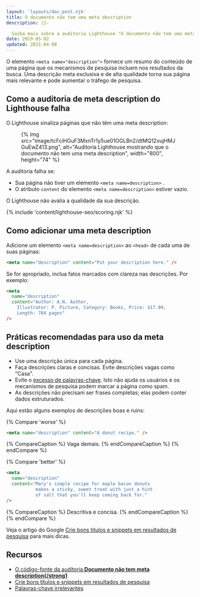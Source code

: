```yaml
---
layout: 'layouts/doc-post.njk'
title: O documento não tem uma meta description
description: |2-

  Saiba mais sobre a auditoria Lighthouse "O documento não tem uma meta description".
date: 2019-05-02
updated: 2021-04-08
---
```


O elemento `<meta name="description">` fornece um resumo do conteúdo de uma página que os mecanismos de pesquisa incluem nos resultados da busca. Uma descrição meta exclusiva e de alta qualidade torna sua página mais relevante e pode aumentar o tráfego de pesquisa.

## Como a auditoria de meta description do Lighthouse falha

O Lighthouse sinaliza páginas que não têm uma meta description:

<figure>   {% Img src="image/tcFciHGuF3MxnTr1y5ue01OGLBn2/dtMQ12xujHMJGuEwZ413.png", alt="Auditoria Lighthouse mostrando que o documento não tem uma meta description", width="800", height="74" %}</figure>

A auditoria falha se:

- Sua página não tiver um elemento `<meta name=description>` .
- O atributo `content` do elemento `<meta name=description>` estiver vazio.

O Lighthouse não avalia a qualidade da sua descrição.

{% include 'content/lighthouse-seo/scoring.njk' %}

## Como adicionar uma meta description

Adicione um elemento `<meta name=description>` ao `<head>` de cada uma de suas páginas:

```html
<meta name="description" content="Put your description here." />
```

Se for apropriado, inclua fatos marcados com clareza nas descrições. Por exemplo:

```html
<meta
  name="description"
  content="Author: A.N. Author,
    Illustrator: P. Picture, Category: Books, Price: $17.99,
    Length: 784 pages"
/>
```

## Práticas recomendadas para uso da meta description

- Use uma descrição única para cada página.
- Faça descrições claras e concisas. Evite descrições vagas como "Casa".
- Evite o [excesso de palavras-chave](https://support.google.com/webmasters/answer/66358). Isto não ajuda os usuários e os mecanismos de pesquisa podem marcar a página como spam.
- As descrições não precisam ser frases completas; elas podem conter dados estruturados.

Aqui estão alguns exemplos de descrições boas e ruins:

{% Compare 'worse' %}

```html
<meta name="description" content="A donut recipe." />
```

{% CompareCaption %} Vaga demais. {% endCompareCaption %} {% endCompare %}

{% Compare 'better' %}

```html
<meta
  name="description"
  content="Mary's simple recipe for maple bacon donuts
           makes a sticky, sweet treat with just a hint
           of salt that you'll keep coming back for."
/>
```

{% CompareCaption %} Descritiva e concisa. {% endCompareCaption %} {% endCompare %}

Veja o artigo do Google [Crie bons títulos e snippets em resultados de pesquisa](https://support.google.com/webmasters/answer/35624#1) para mais dicas.

## Recursos

- [O código-fonte da auditoria **Documento não tem meta description{/strong1**](https://github.com/GoogleChrome/lighthouse/blob/master/lighthouse-core/audits/seo/meta-description.js)
- [Crie bons títulos e snippets em resultados de pesquisa](https://support.google.com/webmasters/answer/35624#1)
- [Palavras-chave irrelevantes](https://support.google.com/webmasters/answer/66358)
